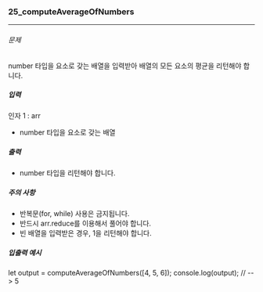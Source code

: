 ### 25_computeAverageOfNumbers

***

###### 문제 

number 타입을 요소로 갖는 배열을 입력받아 배열의 모든 요소의 평균을 리턴해야 합니다.

##### 입력

인자 1 : arr
- number 타입을 요소로 갖는 배열

##### 출력

- number 타입을 리턴해야 합니다.

##### 주의 사항

- 반복문(for, while) 사용은 금지됩니다.
- 반드시 arr.reduce를 이용해서 풀어야 합니다.
- 빈 배열을 입력받은 경우, 1을 리턴해야 합니다.

##### 입출력 예시

let output = computeAverageOfNumbers([4, 5, 6]);
console.log(output); // --> 5